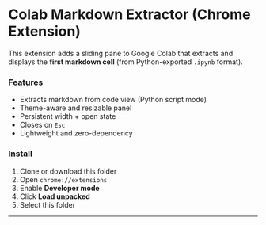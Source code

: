 # Colab Markdown Extractor (Chrome Extension)

This extension adds a sliding pane to Google Colab that extracts and displays the **first markdown cell** (from Python-exported `.ipynb` format).

### Features
- Extracts markdown from code view (Python script mode)
- Theme-aware and resizable panel
- Persistent width + open state
- Closes on `Esc`
- Lightweight and zero-dependency

### Install
1. Clone or download this folder
2. Open `chrome://extensions`
3. Enable **Developer mode**
4. Click **Load unpacked**
5. Select this folder

---
